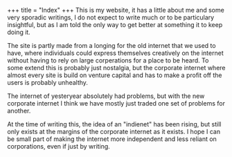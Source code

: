 +++
title = "Index"
+++
This is my website, it has a little about me and some very sporadic writings, I do not expect to write much or to be particulary insightful, but as I am told the only way to get better at something it to keep doing it.

The site is partly made from a longing for the old internet that we used to have, where individuals could express themselves creatively on the internet without having to rely on large corperations for a place to be heard.
To some extend this is probably just nostalgia, but the corporate internet where almost every site is build on venture capital and has to make a profit off the users is probably unhealthy.

The internet of yesteryear absolutely had problems, but with the new corporate internet I think we have mostly just traded one set of problems for another.

At the time of writing this, the idea of an "indienet" has been rising, but still only exists at the margins of the corporate internet as it exists.
I hope I can be small part of making the internet more independent and less reliant on corporations, even if just by writing.
